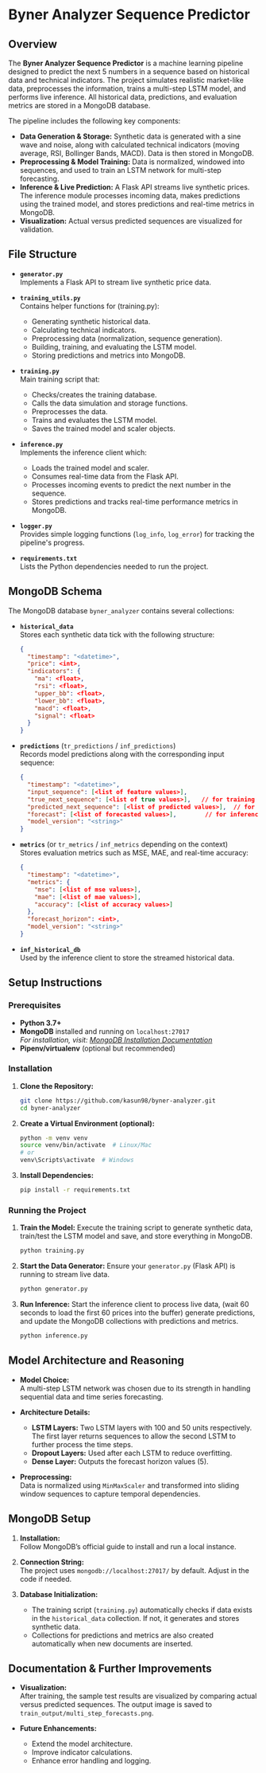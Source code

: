 # Byner Analyzer Sequence Predictor

## Overview

The **Byner Analyzer Sequence Predictor** is a machine learning pipeline designed to predict the next 5 numbers in a sequence based on historical data and technical indicators. The project simulates realistic market-like data, preprocesses the information, trains a multi-step LSTM model, and performs live inference. All historical data, predictions, and evaluation metrics are stored in a MongoDB database.

The pipeline includes the following key components:
- **Data Generation & Storage:** Synthetic data is generated with a sine wave and noise, along with calculated technical indicators (moving average, RSI, Bollinger Bands, MACD). Data is then stored in MongoDB.
- **Preprocessing & Model Training:** Data is normalized, windowed into sequences, and used to train an LSTM network for multi-step forecasting.
- **Inference & Live Prediction:** A Flask API streams live synthetic prices. The inference module processes incoming data, makes predictions using the trained model, and stores predictions and real-time metrics in MongoDB.
- **Visualization:** Actual versus predicted sequences are visualized for validation.

## File Structure

- **`generator.py`**  
  Implements a Flask API to stream live synthetic price data.
  
- **`training_utils.py`**  
  Contains helper functions for (training.py):
  - Generating synthetic historical data.
  - Calculating technical indicators.
  - Preprocessing data (normalization, sequence generation).
  - Building, training, and evaluating the LSTM model.
  - Storing predictions and metrics into MongoDB.
  
- **`training.py`**  
  Main training script that:
  - Checks/creates the training database.
  - Calls the data simulation and storage functions.
  - Preprocesses the data.
  - Trains and evaluates the LSTM model.
  - Saves the trained model and scaler objects.
  
- **`inference.py`**  
  Implements the inference client which:
  - Loads the trained model and scaler.
  - Consumes real-time data from the Flask API.
  - Processes incoming events to predict the next number in the sequence.
  - Stores predictions and tracks real-time performance metrics in MongoDB.

- **`logger.py`**  
  Provides simple logging functions (`log_info`, `log_error`) for tracking the pipeline's progress.

- **`requirements.txt`**  
  Lists the Python dependencies needed to run the project.

## MongoDB Schema

The MongoDB database `byner_analyzer` contains several collections:

- **`historical_data`**  
  Stores each synthetic data tick with the following structure:
  ```json
  {
    "timestamp": "<datetime>",
    "price": <int>,
    "indicators": {
      "ma": <float>,
      "rsi": <float>,
      "upper_bb": <float>,
      "lower_bb": <float>,
      "macd": <float>,
      "signal": <float>
    }
  }
  ```

- **`predictions`** (`tr_predictions` / `inf_predictions`)  
  Records model predictions along with the corresponding input sequence:
  ```json
  {
    "timestamp": "<datetime>",
    "input_sequence": [<list of feature values>],
    "true_next_sequence": [<list of true values>],   // for training
    "predicted_next_sequence": [<list of predicted values>],  // for training
    "forecast": [<list of forecasted values>],        // for inference
    "model_version": "<string>"
  }
  ```

- **`metrics`** (or `tr_metrics` / `inf_metrics` depending on the context)  
  Stores evaluation metrics such as MSE, MAE, and real-time accuracy:
  ```json
  {
    "timestamp": "<datetime>",
    "metrics": {
      "mse": [<list of mse values>],
      "mae": [<list of mae values>],
      "accuracy": [<list of accuracy values>]
    },
    "forecast_horizon": <int>,
    "model_version": "<string>"
  }
  ```

- **`inf_historical_db`**  
  Used by the inference client to store the streamed historical data.

## Setup Instructions

### Prerequisites
- **Python 3.7+**
- **MongoDB** installed and running on `localhost:27017`  
  *For installation, visit: [MongoDB Installation Documentation](https://docs.mongodb.com/manual/installation/)*
- **Pipenv/virtualenv** (optional but recommended)

### Installation

1. **Clone the Repository:**
   ```bash
   git clone https://github.com/kasun98/byner-analyzer.git
   cd byner-analyzer
   ```

2. **Create a Virtual Environment (optional):**
   ```bash
   python -m venv venv
   source venv/bin/activate  # Linux/Mac
   # or
   venv\Scripts\activate  # Windows
   ```

3. **Install Dependencies:**
   ```bash
   pip install -r requirements.txt
   ```

### Running the Project

1. **Train the Model:**
   Execute the training script to generate synthetic data, train/test the LSTM model and save, and store everything in MongoDB.
   ```bash
   python training.py
   ```
2. **Start the Data Generator:**
   Ensure your `generator.py` (Flask API) is running to stream live data.
   ```bash
   python generator.py
   ```

3. **Run Inference:**
   Start the inference client to process live data, (wait 60 seconds to load the first 60 prices into the buffer) generate predictions, and update the MongoDB collections with predictions and metrics.
   ```bash
   python inference.py
   ```

## Model Architecture and Reasoning

- **Model Choice:**  
  A multi-step LSTM network was chosen due to its strength in handling sequential data and time series forecasting.
  
- **Architecture Details:**
  - **LSTM Layers:** Two LSTM layers with 100 and 50 units respectively. The first layer returns sequences to allow the second LSTM to further process the time steps.
  - **Dropout Layers:** Used after each LSTM to reduce overfitting.
  - **Dense Layer:** Outputs the forecast horizon values (5).
  
- **Preprocessing:**  
  Data is normalized using `MinMaxScaler` and transformed into sliding window sequences to capture temporal dependencies.

## MongoDB Setup

1. **Installation:**  
   Follow MongoDB’s official guide to install and run a local instance.
   
2. **Connection String:**  
   The project uses `mongodb://localhost:27017/` by default. Adjust in the code if needed.
   
3. **Database Initialization:**  
   - The training script (`training.py`) automatically checks if data exists in the `historical_data` collection. If not, it generates and stores synthetic data.
   - Collections for predictions and metrics are also created automatically when new documents are inserted.

## Documentation & Further Improvements

- **Visualization:**  
  After training, the sample test results are visualized by comparing actual versus predicted sequences. The output image is saved to `train_output/multi_step_forecasts.png`.
  
- **Future Enhancements:**
  - Extend the model architecture.
  - Improve indicator calculations.
  - Enhance error handling and logging.

